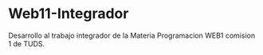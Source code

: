 # Web11-Integrador
 Desarrollo al trabajo integrador de la Materia Programacion WEB1 comision 1 de  TUDS.
